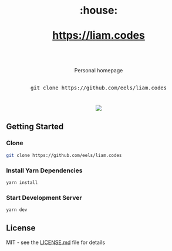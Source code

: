 <div align="center">
  <h1>
    <br />
    <div>:house:</div>
    <br />
    <div><a href="https://liam.codes">https://liam.codes</a></div>
    <br />
  </h1>
  <br />
  <div>Personal homepage</div>
  <br />
  <pre>git clone https://github.com/eels/liam.codes</pre>
  <h1></h1>
</div>

<div align="center">
  <img src="https://user-images.githubusercontent.com/86960670/148228627-c12b9691-ce21-48b3-aecf-dfeb6b504ef2.png" />
</div>

## Getting Started

### Clone

```bash
git clone https://github.com/eels/liam.codes
```

### Install Yarn Dependencies

```bash
yarn install
```

### Start Development Server

```bash
yarn dev
```

## License

MIT - see the [LICENSE.md](https://github.com/eels/liam.codes/blob/main/LICENSE.md) file for details
